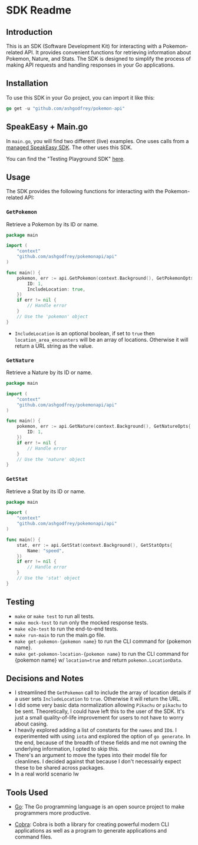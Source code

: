 # SDK Readme

## Introduction

This is an SDK (Software Development Kit) for interacting with a Pokemon-related API. It provides convenient functions for retrieving information about Pokemon, Nature, and Stats. The SDK is designed to simplify the process of making API requests and handling responses in your Go applications.

## Installation

To use this SDK in your Go project, you can import it like this:

```go
go get -u "github.com/ashgodfrey/pokemon-api"
```

## SpeakEasy + Main.go 

In `main.go`, you will find two different (live) examples. One uses calls from a [managed SpeakEasy SDK](https://www.speakeasyapi.dev/docs/create-client-sdks). The other uses this SDK.  

You can find the "Testing Playground SDK" [here](https://github.com/speakeasy-sdks/testing-playground-sdk).

## Usage

The SDK provides the following functions for interacting with the Pokemon-related API:

### `GetPokemon`

Retrieve a Pokemon by its ID or name.

```go
package main

import (
	"context"
	"github.com/ashgodfrey/pokemonapi/api"
)

func main() {
	pokemon, err := api.GetPokemon(context.Background(), GetPokemonOpts {
        ID: 1,
        IncludeLocation: true,
    })
	if err != nil {
		// Handle error
	}
	// Use the 'pokemon' object
}
```

* `IncludeLocation` is an optional boolean, if set to `true` then `location_area_encounters` will be an array of locations. Otherwise it will return a URL string as the value.

### `GetNature`

Retrieve a Nature by its ID or name.

```go
package main

import (
	"context"
	"github.com/ashgodfrey/pokemonapi/api"
)

func main() {
	pokemon, err := api.GetNature(context.Background(), GetNatureOpts{
        ID: 1,
    })
	if err != nil {
		// Handle error
	}
	// Use the 'nature' object
}
```


### `GetStat`

Retrieve a Stat by its ID or name.

```go
package main

import (
	"context"
	"github.com/ashgodfrey/pokemonapi/api"
)

func main() {
	stat, err := api.GetStat(context.Background(), GetStatOpts{
        Name: "speed",
    })
	if err != nil {
		// Handle error
	}
	// Use the 'stat' object
}
```
## Testing

* `make` or `make test` to run all tests.
* `make mock-test` to run only the mocked response tests.
* `make e2e-test` to run the end-to-end tests.
* `make run-main` to run the main.go file.
*  `make get-pokemon-{pokemon name}` to run the CLI command for {pokemon name}.
*  `make get-pokemon-location-{pokemon name}` to run the CLI command for {pokemon name} w/ `location=true` and return `pokemon.LocationData`.


## Decisions and Notes
* I streamlined the `GetPokemon` call to include the array of location details if a user sets `IncludeLocation` to `true`. Otherwise it will return the URL. 
* I did some very basic data normalization allowing `Pikachu` or `pikachu` to be sent. Theoretically, I could have left this to the user of the SDK. It's just a small quality-of-life improvement for users to not have to worry about casing.
* I heavily explored adding a list of constants for the `names` and `ID`s. I experimented with using `iota` and explored the option of `go generate`. In the end, because of the breadth of these fields and me not owning the underlying information, I opted to skip this.
* There's an argument to move the types into their model file for cleanlines. I decided against that because I don't necessairly expect these to be shared across packages.
* In a real world scenario Iw

## Tools Used

- [Go](https://golang.org/): The Go programming language is an open source project to make programmers more productive.

- [Cobra](https://github.com/spf13/cobra): Cobra is both a library for creating powerful modern CLI applications as well as a program to generate applications and command files.

